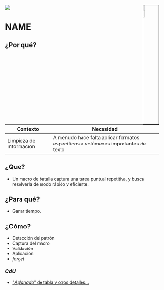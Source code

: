 <img src="../../images/DALL·E-2024-03-11-22.22.25.webp" width="10%" align=right border=1>
<a href="../../README.md"><img src="https://img.shields.io/badge/-Tabla_de_contenidos-000?style=flat&logo=Emlakjet&logoColor=red"></a>

# NAME

## ¿Por qué?

|Contexto|Necesidad|
|-|-|
|Limpieza de información|A menudo hace falta aplicar formatos específicos a volúmenes importantes de texto|

## ¿Qué?

- Un macro de batalla captura una tarea puntual repetitiva, y busca resolverla de modo rápido y eficiente.

## ¿Para qué?

- Ganar tiempo.

## ¿Cómo?

- Detección del patrón
- Captura del macro
- Validación
- Aplicación
- *forget*

### *CdU*

- ["*Aplanado*" de tabla y otros detalles...](https://1drv.ms/x/s!AnIJHRHgFpG-mzlZa2NKDTDl96vb?e=ILcJyj)
